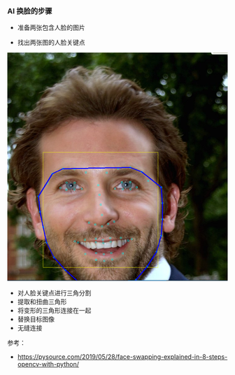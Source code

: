 ### AI 换脸的步骤

- 准备两张包含人脸的图片

- 找出两张图的人脸关键点

![image-20191031002724005](image/换脸/image-20191031002724005.png)

- 对人脸关键点进行三角分割
- 提取和扭曲三角形
- 将变形的三角形连接在一起
- 替换目标图像
- 无缝连接





























参考：

-  https://pysource.com/2019/05/28/face-swapping-explained-in-8-steps-opencv-with-python/ 